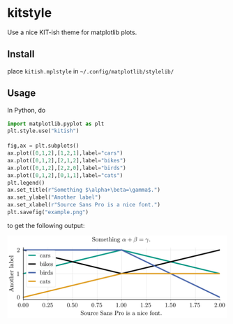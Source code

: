 # kitstyle
Use a nice KIT-ish theme for matplotlib plots.

## Install
place `kitish.mplstyle` in `~/.config/matplotlib/stylelib/`

## Usage
In Python, do
```python
import matplotlib.pyplot as plt
plt.style.use("kitish")

fig,ax = plt.subplots()
ax.plot([0,1,2],[1,2,1],label="cars")
ax.plot([0,1,2],[2,1,2],label="bikes")
ax.plot([0,1,2],[2,2,0],label="birds")
ax.plot([0,1,2],[0,1,1],label="cats")
plt.legend()
ax.set_title(r"Something $\alpha+\beta=\gamma$.")
ax.set_ylabel("Another label")
ax.set_xlabel(r"Source Sans Pro is a nice font.")
plt.savefig("example.png")
```
to get the following output:

![Alt text](/example.png?raw=true "Example plot")
